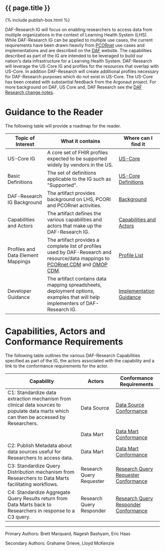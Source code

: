 

## {{ page.title }}

{% include publish-box.html %}


DAF-Research IG will focus on enabling researchers to access data from multiple organizations in the context of Learning Health System (LHS). While DAF-Research IG can be applied to multiple use cases, the current requirements have been drawn heavily from [PCORnet] use cases and implementations and are described on the [DAF] website. The capabilities described as part of the IG are intended to be leveraged to build our nation's data infrastructure for a Learning Health System.
DAF-Research will leverage the US-Core IG and profiles for the resources that overlap with US-Core. In addition DAF-Research will create additional profiles necessary for DAF-Research purposes which do not exist in US-Core. The US-Core has been created with substantial feedback from the Argonaut project.  For more background on DAF, US Core and, DAF Research see the [DAF Research change notes](dafr-change-notes.html).

# Guidance to the Reader
The following table will provide a roadmap for the reader.

|Topic of Interest|What it contains|Where can I find it|
|--------------------|--------------------------|---------------------|
|US-Core IG|A core set of FHIR profiles expected to be supported widely by vendors in the US.|[US-Core](http://hl7.org/fhir/us/core/index.html)|
|Basic Definitions|The set of definitions applicable to the IG such as "Supported".|[US-Core Definitions](http://hl7.org/fhir/us/core/guidance.html)|
|DAF-Research IG Background|The artifact provides background on LHS, PCORI and PCORnet activities.|[Background](background.html)|
|Capabilities and Actors|The artifact defines the various capabilities and actors that make up the DAF-Research IG.|[Capabilities and Actors](index.html#capabilities-actors-and-conformance-requirements)|
|Profiles and Data Element Mappings|The artifact provides a complete list of profiles used by DAF-Research and resource/data mappings to [PCORnet CDM] and [OMOP CDM].|[Profile List](profiles.html)|
|Developer Guidance|The artifact contains data mapping spreadsheets, deployment options, examples that will help implementers of DAF-Research IG.|[Implementation Guidance](guidance.html)|

# Capabilities, Actors and Conformance Requirements
The following table outlines the various DAF-Research Capabilities specified as part of the IG, the actors associated with the capability and a link to the conformance requirements for the actor.

|Capability|Actors|Conformance Requirements|
|------------------|----------------|---------------------|
|C1: Standardize data extraction mechanism from clinical data sources to populate data marts which can then be accessed by Researchers.|Data Source|[Data Source Conformance](CapabilityStatement-daf-datasource.html)|
||Data Mart|[Data Mart Conformance](CapabilityStatement-daf-datamart.html)|
|C2: Publish Metadata about data sources useful for Researchers to access data.|Data Mart|[Data Mart Conformance](CapabilityStatement-daf-datamart.html)|
|C3: Standardize Query Distribution mechanism from Researchers to Data Marts facilitating workflows.|Research Query Requester|[Research Query Requester Conformance](CapabilityStatement-daf-research-queryrequester.html)|
|C4: Standardize Aggregate Query Results return from Data Marts back to Researchers in response to a C3 query.|Research Query Responder|[Research Query Responder Conformance](CapabilityStatement-daf-research-queryresponder.html)|

----

Primary Authors: Brett Marquard, Nagesh Bashyam, Eric Haas

Secondary Authors: Grahame Grieve, Lloyd McKenzie



[US-Core]: http://hl7.org/fhir/us/core/index.html
[DAF-Research]: daf-research.html
[Office of the National Coordinator (ONC)]: http://www.healthit.gov/newsroom/about-onc
[ONC]: http://www.healthit.gov/newsroom/about-onc
[Data Access Framework]: http://wiki.siframework.org/Data+Access+Framework+Homepage
[DAF]: http://wiki.siframework.org/Data+Access+Framework+Homepage
[PCORI]:  http://www.pcori.org
[PCORnet]: http://www.pcornet.org/
[Argonaut]: http://argonautwiki.hl7.org/index.php?title=Main_Page*
[ASPE]: https://aspe.hhs.gov/
[DAF-Research-intro]: index.html
[C1, C2, C3, C4]: index.html
[Data Source Conformance]: CapabilityStatement-daf-datasource.html
[Data Mart Conformance]: CapabilityStatement-daf-datamart.html
[Research Query Composer Conformance]: CapabilityStatement-daf-datasource.html
[Research Query Responder Conformance]: CapabilityStatement-daf-datasource.html
[DAF-Task]:StructureDefinition-daf-task.html
[DAF-Provenance]:StructureDefinition-daf-provenance.html
[DAF-OperationDefinition]:StructureDefinition-daf-operationdefinition.html
[DAF-Conformance]:StructureDefinition-daf-conformance.html
[DAF-QueryResults]:StructureDefinition-daf-queryresults.html
[PCORnet CDM]: http://pcornet.org/pcornet-common-data-model/
[OMOP CDM]: http://omop.org/CDM
[PCORnet]: http://www.pcornet.org/
[HHS de-identification guidance]: https://www.hhs.gov/hipaa/for-professionals/privacy/special-topics/de-identification/
